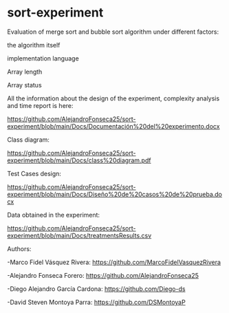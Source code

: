 # sort-experiment
Evaluation of merge sort and bubble sort algorithm under different factors:

the algorithm itself

implementation language

Array length

Array status

All the information about the design of the experiment, complexity analysis and time report is here:

https://github.com/AlejandroFonseca25/sort-experiment/blob/main/Docs/Documentación%20del%20experimento.docx

Class diagram:

https://github.com/AlejandroFonseca25/sort-experiment/blob/main/Docs/class%20diagram.pdf

Test Cases design:

https://github.com/AlejandroFonseca25/sort-experiment/blob/main/Docs/Diseño%20de%20casos%20de%20prueba.docx

Data obtained in the experiment:

https://github.com/AlejandroFonseca25/sort-experiment/blob/main/Docs/treatmentsResults.csv



Authors:

-Marco Fidel Vásquez Rivera: https://github.com/MarcoFidelVasquezRivera

-Alejandro Fonseca Forero: https://github.com/AlejandroFonseca25

-Diego Alejandro García Cardona: https://github.com/Diego-ds

-David Steven Montoya Parra: https://github.com/DSMontoyaP
